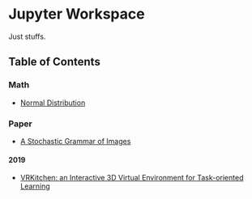 # Jupyter Workspace
Just stuffs.


## Table of Contents
### Math
- [Normal Distribution](https://github.com/Neur1n/jupyter_ws/blob/master/math/norm_dist.ipynb)

### Paper
- [A Stochastic Grammar of Images](https://github.com/Neur1n/jupyter_ws/blob/master/paper/a_stochastic_grammar_of_images/a_stochastic_grammar_of_images.ipynb)

#### 2019
- [VRKitchen: an Interactive 3D Virtual Environment for Task-oriented Learning](https://github.com/Neur1n/jupyter_ws/blob/master/paper/2019_xfgao_vrkitchen/2019_xfgao_vrkitchen.ipynb)
